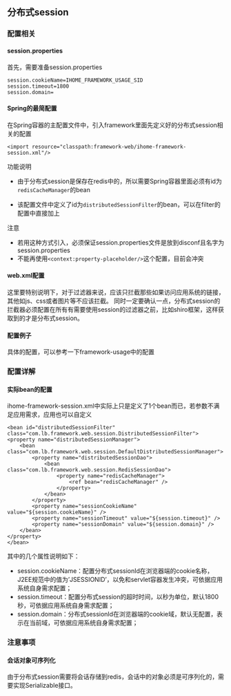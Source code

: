 ## 分布式session

### 配置相关

#### session.properties
首先，需要准备session.properties

    session.cookieName=IHOME_FRAMEWORK_USAGE_SID
    session.timeout=1800
    session.domain=

#### Spring的最简配置

在Spring容器的主配置文件中，引入framework里面先定义好的分布式session相关的配置

	<import resource="classpath:framework-web/ihome-framework-session.xml"/>

功能说明
- 由于分布式session是保存在redis中的，所以需要Spring容器里面必须有id为`redisCacheManager`的bean
- 该配置文件中定义了id为`distributedSessionFilter`的bean，可以在filter的配置中直接加上


	<bean id="compositeFilter" class="com.lb.framework.web.filter.CompositeFilter">
		<property name="filters">
			<list>
				<bean class="com.lb.framework.web.filter.PageDigestFilter" />
				<ref bean="distributedSessionFilter" />
			</list>
		</property>
	</bean>

注意
- 若用这种方式引入，必须保证session.properties文件是放到disconf且名字为session.properties
- 不能再使用`<context:property-placeholder/>`这个配置，目前会冲突

#### web.xml配置

这里要特别说明下，对于过滤器来说，应该只拦截那些如果访问应用系统的链接，其他如js、css或者图片等不应该拦截。
同时一定要确认一点，分布式session的拦截器必须配置在所有有需要使用session的过滤器之前，比如shiro框架，这样获取到的才是分布式session。

#### 配置例子
具体的配置，可以参考一下framework-usage中的配置

### 配置详解

#### 实际bean的配置

ihome-framework-session.xml中实际上只是定义了1个bean而已，若参数不满足应用需求，应用也可以自定义
	
	<bean id="distributedSessionFilter" class="com.lb.framework.web.session.DistributedSessionFilter">
	<property name="distributedSessionManager">
		<bean class="com.lb.framework.web.session.DefaultDistributedSessionManager">
			<property name="distributedSessionDao">
				<bean class="com.lb.framework.web.session.RedisSessionDao">
					<property name="redisCacheManager">
						<ref bean="redisCacheManager" />
					</property>
				</bean>
			</property>
			<property name="sessionCookieName" value="${session.cookieName}" />
			<property name="sessionTimeout" value="${session.timeout}" />
			<property name="sessionDomain" value="${session.domain}" />
		</bean>
	</property>
	</bean>

其中的几个属性说明如下：
- session.cookieName：配置分布式sessionId在浏览器端的cookie名称，J2EE规范中的值为’JSESSIONID’，以免和servlet容器发生冲突，可依据应用系统自身需求配置；
- session.timeout：配置分布式session的超时时间，以秒为单位，默认1800秒，可依据应用系统自身需求配置；
- session.domain：分布式sessionId在浏览器端的cookie域，默认无配置，表示在当前域，可依据应用系统自身需求配置；

### 注意事项

#### 会话对象可序列化

由于分布式session需要将会话存储到redis，会话中的对象必须是可序列化的，需要实现Serializable接口。

